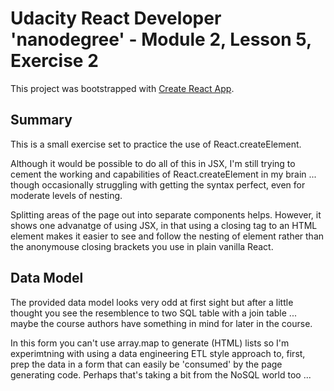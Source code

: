 # Udacity React Developer 'nanodegree' - Module 2, Lesson 5, Exercise 2

This project was bootstrapped with [Create React App](https://github.com/facebookincubator/create-react-app).

## Summary

This is a small exercise set to practice the use of React.createElement.

Although it would be possible to do all of this in JSX, I'm still trying to cement the working 
and capabilities of React.createElement in my brain ... though occasionally struggling with 
getting the syntax perfect, even for moderate levels of nesting.

Splitting areas of the page out into separate components helps. However, it shows one advanatge 
of using JSX, in that using a closing tag to an HTML element makes it easier to see and follow
the nesting of element rather than the anonymouse closing brackets you use in plain vanilla 
React.

## Data Model

The provided data model looks very odd at first sight but after a little thought you see the 
resemblence to two SQL table with a join table ... maybe the course authors have something in
mind for later in the course.

In this form you can't use array.map to generate (HTML) lists so I'm experimtning with using a
data engineering ETL style approach to, first, prep the data in a form that can easily be 
'consumed' by the page generating code. Perhaps that's taking a bit from the NoSQL world too ...